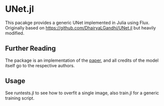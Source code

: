 # UNet.jl

This pacakge provides a generic UNet implemented in Julia using Flux. Originally based on https://github.com/DhairyaLGandhi/UNet.jl but heavily modified. 

## Further Reading
The package is an implementation of the [paper](https://arxiv.org/pdf/1505.04597.pdf), and all credits of the model itself go to the respective authors.

## Usage

See runtests.jl to see how to overfit a single image, also train.jl for a generic training script.